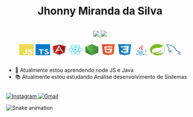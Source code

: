 <div align="center">
 <h1> Jhonny Miranda da Silva</h1>
</div></br>
<div align="center">
  <a href="https://github.com/jhonnyCBA">
    <img height="180em" src="https://github-readme-stats.vercel.app/api?username=jhonnyCBA&show_icons=true&theme=dracula&include_all_commits=true&count_private=true" />
    <img height="180em" src="https://github-readme-stats.vercel.app/api/top-langs/?username=jhonnyCBA&layout=compact&langs_count=7&theme=dracula" />
  </a>
</div> </br>

<div align="center">
    <div style="display: inline-block;">
        <img align="center" alt="BOM-Js" height="30" width="40" src="https://raw.githubusercontent.com/devicons/devicon/master/icons/javascript/javascript-plain.svg">
        <img align="center" alt="BOM-Ts" height="30" width="40" src="https://raw.githubusercontent.com/devicons/devicon/master/icons/typescript/typescript-plain.svg">
        <img align="center" alt="BOM-Angular" height="30" width="40" src="https://raw.githubusercontent.com/devicons/devicon/master/icons/angularjs/angularjs-original.svg">
        <img align="center" alt="BOM-React" height="30" width="40" src="https://raw.githubusercontent.com/devicons/devicon/master/icons/react/react-original.svg">
        <img align="center" alt="BOM-Node.js" height="30" width="40" src="https://raw.githubusercontent.com/devicons/devicon/master/icons/nodejs/nodejs-original.svg">
        <img align="center" alt="BOM-HTML" height="30" width="40" src="https://raw.githubusercontent.com/devicons/devicon/master/icons/html5/html5-original.svg">
        <img align="center" alt="BOM-CSS" height="30" width="40" src="https://raw.githubusercontent.com/devicons/devicon/master/icons/css3/css3-original.svg">
        <img align="center" alt="BOM-Java" height="30" width="40" src="https://raw.githubusercontent.com/devicons/devicon/master/icons/java/java-original.svg">
        <img align="center" alt="BOM-Spring" height="30" width="40" src="https://raw.githubusercontent.com/devicons/devicon/master/icons/spring/spring-original.svg">
        <img align="center" alt="BOM-MySQL" height="30" width="40" src="https://raw.githubusercontent.com/devicons/devicon/master/icons/mysql/mysql-original.svg">
    </div>
</div></br>

- 🌱 Atualmente estou aprendendo node JS e Java
- 📚 Atualmente estou estudando Análise desenvolvimento de Sistemas
##

<div>
    <a href="https://instagram.com/silva_miranda12" target="_blank">
        <img src="https://img.shields.io/badge/-Instagram-%23E4405F?style=for-the-badge&logo=instagram&logoColor=white" alt="Instagram" />
    </a>
    <a href="mailto:jhonny53miranda2019@gmail.com" target="_blank">
        <img src="https://img.shields.io/badge/-Gmail-%23333?style=for-the-badge&logo=gmail&logoColor=white" alt="Gmail" />
    </a>

</div>

![Snake animation](https://raw.githubusercontent.com/jhonnyCBA/jhonnyCBA/main/github-contribution-grid-snake.svg)

